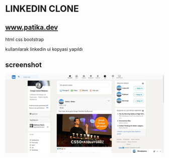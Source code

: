 # LINKEDIN CLONE

## www.patika.dev

html
css
bootstrap

kullanılarak linkedin ui kopyasi yapıldı


## screenshot

![screenshot](./3.JPG)